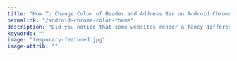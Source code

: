 ```yaml
---
title: "How To Change Color of Header and Address Bar on Android Chrome"
permalink: "/android-chrome-color-theme"
description: "Did you notice that some websites render a fancy different color when loaded on Android Chrome! It's very easy to do!"
keywords: ""
image: "temporary-featured.jpg"
image-attrib: ""
---
```

